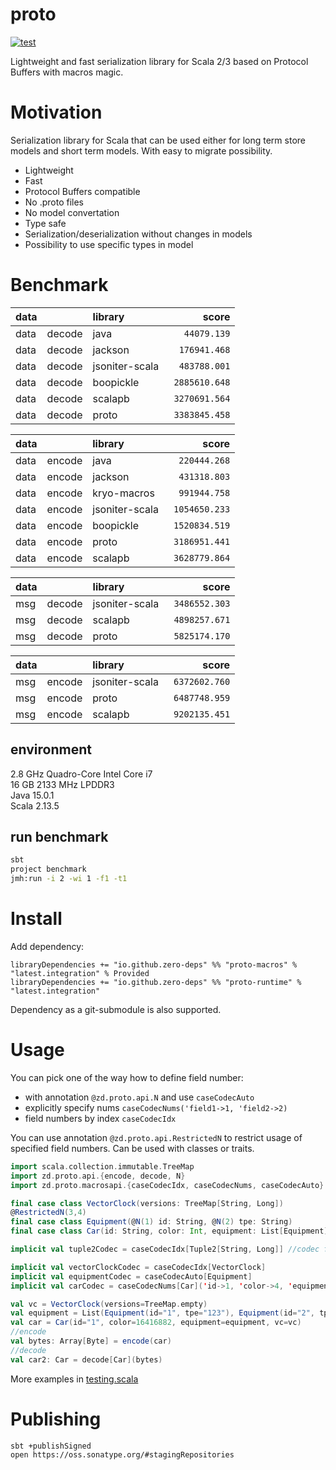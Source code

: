 # proto

[![test](https://github.com/zero-deps/proto/actions/workflows/test.yml/badge.svg)](https://github.com/zero-deps/proto/actions/workflows/test.yml)

Lightweight and fast serialization library for Scala 2/3 based on Protocol Buffers with macros magic.

# Motivation

Serialization library for Scala that can be used either for long term store models and short term models.
With easy to migrate possibility.

- Lightweight
- Fast
- Protocol Buffers compatible
- No .proto files
- No model convertation
- Type safe
- Serialization/deserialization without changes in models
- Possibility to use specific types in model

# Benchmark

data |        | library        | score
---- | ------ |:-------------- | -------------:
data | decode | java           | `   44079.139`
data | decode | jackson        | `  176941.468`
data | decode | jsoniter-scala | `  483788.001`
data | decode | boopickle      | ` 2885610.648`
data | decode | scalapb        | ` 3270691.564`
data | decode | proto          | ` 3383845.458`

data |        | library        | score
---- | ------ |:-------------- | -------------:
data | encode | java           | `  220444.268`
data | encode | jackson        | `  431318.803`
data | encode | kryo-macros    | `  991944.758`
data | encode | jsoniter-scala | ` 1054650.233`
data | encode | boopickle      | ` 1520834.519`
data | encode | proto          | ` 3186951.441`
data | encode | scalapb        | ` 3628779.864`

data |        | library        | score
---- | ------ |:-------------- | -------------:
msg  | decode | jsoniter-scala | ` 3486552.303`
msg  | decode | scalapb        | ` 4898257.671`
msg  | decode | proto          | ` 5825174.170`

data |        | library        | score
---- | ------ |:-------------- | -------------:
msg  | encode | jsoniter-scala | ` 6372602.760`
msg  | encode | proto          | ` 6487748.959`
msg  | encode | scalapb        | ` 9202135.451`

## environment

2.8 GHz Quadro-Core Intel Core i7\
16 GB 2133 MHz LPDDR3\
Java 15.0.1\
Scala 2.13.5

## run benchmark

```bash
sbt
project benchmark
jmh:run -i 2 -wi 1 -f1 -t1
```

# Install

Add dependency:
```
libraryDependencies += "io.github.zero-deps" %% "proto-macros" % "latest.integration" % Provided
libraryDependencies += "io.github.zero-deps" %% "proto-runtime" % "latest.integration"
```

Dependency as a git-submodule is also supported.

# Usage

You can pick one of the way how to define field number:
- with annotation `@zd.proto.api.N` and use `caseCodecAuto`
- explicitly specify nums `caseCodecNums('field1->1, 'field2->2)`
- field numbers by index `caseCodecIdx`

You can use annotation `@zd.proto.api.RestrictedN` to restrict usage of specified field numbers. Can be used with classes or traits.

```scala
import scala.collection.immutable.TreeMap
import zd.proto.api.{encode, decode, N}
import zd.proto.macrosapi.{caseCodecIdx, caseCodecNums, caseCodecAuto}

final case class VectorClock(versions: TreeMap[String, Long])
@RestrictedN(3,4)
final case class Equipment(@N(1) id: String, @N(2) tpe: String)
final case class Car(id: String, color: Int, equipment: List[Equipment], vc: VectorClock)

implicit val tuple2Codec = caseCodecIdx[Tuple2[String, Long]] //codec for TreeMap[String, Long]

implicit val vectorClockCodec = caseCodecIdx[VectorClock]
implicit val equipmentCodec = caseCodecAuto[Equipment]
implicit val carCodec = caseCodecNums[Car]('id->1, 'color->4, 'equipment->2, 'vc->3)

val vc = VectorClock(versions=TreeMap.empty)
val equipment = List(Equipment(id="1", tpe="123"), Equipment(id="2", tpe="456"))
val car = Car(id="1", color=16416882, equipment=equipment, vc=vc)
//encode
val bytes: Array[Byte] = encode(car)
//decode
val car2: Car = decode[Car](bytes)
```

More examples in [testing.scala](src/test/scala/testing.scala)

# Publishing

```
sbt +publishSigned
open https://oss.sonatype.org/#stagingRepositories
```
